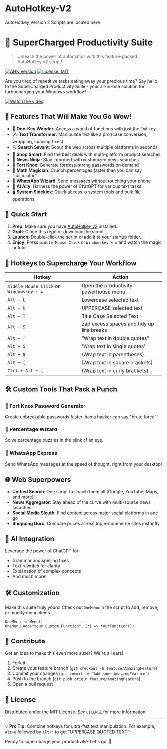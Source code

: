 # AutoHotkey-V2
AutoHotkey Version 2 Scripts are located here

# 🚀 SuperCharged Productivity Suite

> Unleash the power of automation with this feature-packed AutoHotkey v2 script!

[![AHK Version](https://img.shields.io/badge/AHK-v2.0%2B-brightgreen)](https://www.autohotkey.com/)
[![License: MIT](https://img.shields.io/badge/License-MIT-yellow.svg)](https://opensource.org/licenses/MIT)

Are you tired of repetitive tasks eating away your precious time? Say hello to the SuperCharged Productivity Suite - your all-in-one solution for turbocharging your Windows workflow!

[![Watch the video](https://img.youtube.com/vi/aagzxVRo4I0/maxresdefault.jpg)](https://www.youtube.com/shorts/aagzxVRo4I0)

## 🌟 Features That Will Make You Go Wow!

- 🎯 **One-Key Wonder**: Access a world of functions with just the `End` key
- ✍️ **Text Transformer**: Manipulate text like a pro (case conversion, wrapping, spacing fixes)
- 🔍 **Search Savant**: Scour the web across multiple platforms in seconds
- 🛒 **Shop Smart**: Find the best deals with multi-platform product searches
- 📰 **News Ninja**: Stay informed with customized news searches
- 🔐 **Fort Knox**: Generate fortress-strong passwords on demand
- 🧮 **Math Magician**: Crunch percentages faster than you can say "calculator"
- 💬 **WhatsApp Wizard**: Send messages without touching your phone
- 🤖 **AI Ally**: Harness the power of ChatGPT for various text tasks
- 🖥️ **System Sidekick**: Quick access to system tools and bulk file operations

## 🚀 Quick Start

1. **Prep**: Make sure you have [AutoHotkey v2](https://www.autohotkey.com/) installed.
2. **Grab**: Clone this repo or download the script.
3. **Launch**: Double-click the script or add it to your startup folder.
4. **Enjoy**: Press `middle Mouse Click` or `Windowskey + w` and watch the magic unfold!

## 🎹 Hotkeys to Supercharge Your Workflow

| Hotkey | Action |
|--------|--------|
| `middle Mouse Click` or `Windowskey + w` | Open the productivity powerhouse menu |
| `Alt + L` | Lowercase selected text |
| `Alt + U` | UPPERCASE selected text |
| `Alt + T` | Title Case Selected Text |
| `Alt + S` | Zap excess spaces and tidy up line breaks |
| `Alt + '` | "Wrap text in double quotes" |
| `Alt + 5` | 'Wrap text in single quotes' |
| `Alt + 9` | (Wrap text in parentheses) |
| `Alt + [` | [Wrap text in square brackets] |
| `Ctrl + Alt + [` | {Wrap text in curly brackets} |

## 🛠️ Custom Tools That Pack a Punch

### 🔐 Fort Knox Password Generator
Create unbreakable passwords faster than a hacker can say "brute force"!

### 🧮 Percentage Wizard
Solve percentage puzzles in the blink of an eye.

### 💬 WhatsApp Express
Send WhatsApp messages at the speed of thought, right from your desktop!

## 🌐 Web Superpowers

- **Unified Search**: One script to search them all (Google, YouTube, Maps, and more)!
- **News Aggregator**: Stay ahead of the curve with multi-source news searches
- **Social Media Sleuth**: Find content across major social platforms in one go
- **Shopping Guru**: Compare prices across top e-commerce sites instantly

## 🤖 AI Integration

Leverage the power of ChatGPT for:
- Grammar and spelling fixes
- Text rewrites for clarity
- Explanation of complex concepts
- And much more!

## 🛠️ Customization

Make this suite truly yours! Check out `OneMenu` in the script to add, remove, or modify menu items.

```autohotkey
OneMenu := Menu()
OneMenu.Add("Your Custom Function", (*) => YourFunction())
```

## 🤝 Contribute

Got an idea to make this even more super? We're all ears!

1. Fork it
2. Create your feature branch (`git checkout -b feature/AmazingFeature`)
3. Commit your changes (`git commit -m 'Add some AmazingFeature'`)
4. Push to the branch (`git push origin feature/AmazingFeature`)
5. Open a pull request

## 📜 License

Distributed under the MIT License. See `LICENSE` for more information.

---

💡 **Pro Tip**: Combine hotkeys for ultra-fast text manipulation. For example, `Alt+U` followed by `Alt+'` to get "UPPERCASE QUOTED TEXT"!

Ready to supercharge your productivity? Let's go! 🚀
